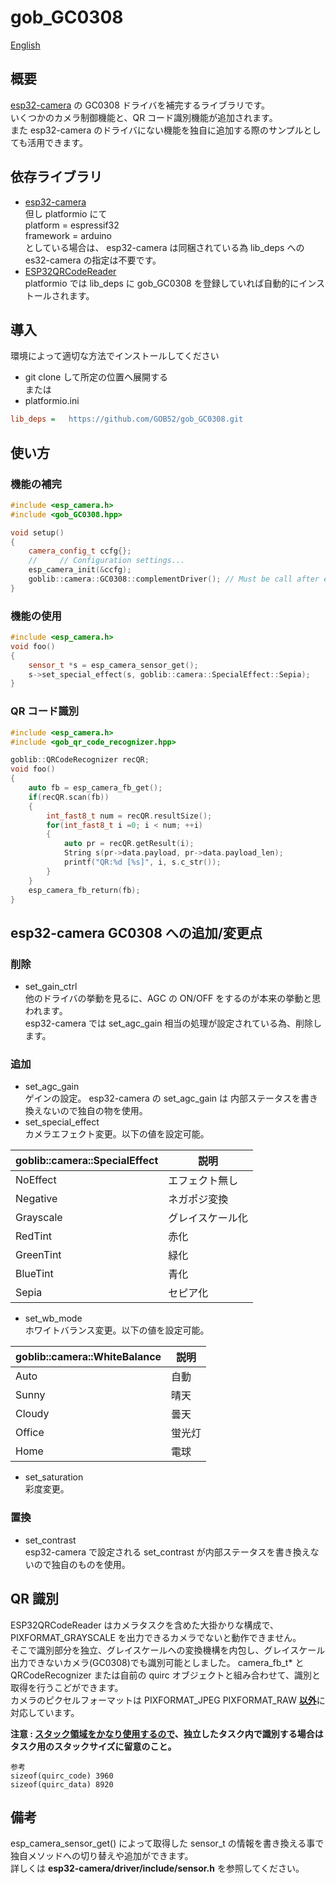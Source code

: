 # gob_GC0308

[English](README.en.md)

## 概要
[esp32-camera](https://github.com/espressif/esp32-camera) の GC0308 ドライバを補完するライブラリです。  
いくつかのカメラ制御機能と、QR コード識別機能が追加されます。  
また esp32-camera のドライバにない機能を独自に追加する際のサンプルとしても活用できます。


 ## 依存ライブラリ
* [esp32-camera](https://github.com/espressif/esp32-camera)  
但し platformio にて  
platform = espressif32  
framework = arduino  
としている場合は、 esp32-camera は同梱されている為 lib_deps への es32-camera の指定は不要です。
* [ESP32QRCodeReader](https://github.com/alvarowolfx/ESP32QRCodeReader)  
platformio では lib\_deps に gob_GC0308 を登録していれば自動的にインストールされます。

## 導入
環境によって適切な方法でインストールしてください
* git clone して所定の位置へ展開する  
または
* platformio.ini
```ini
lib_deps =   https://github.com/GOB52/gob_GC0308.git
```

## 使い方

### 機能の補完
```cpp
#include <esp_camera.h>
#include <gob_GC0308.hpp>

void setup()
{
    camera_config_t ccfg{};
    //     // Configuration settings...
    esp_camera_init(&ccfg);
    goblib::camera::GC0308::complementDriver(); // Must be call after esp_camera_init()
}
```

### 機能の使用
```cpp
#include <esp_camera.h>
void foo()
{
    sensor_t *s = esp_camera_sensor_get();
    s->set_special_effect(s, goblib::camera::SpecialEffect::Sepia);
}
```

### QR コード識別
```cpp
#include <esp_camera.h>
#include <gob_qr_code_recognizer.hpp>

goblib::QRCodeRecognizer recQR;
void foo()
{
    auto fb = esp_camera_fb_get();
    if(recQR.scan(fb))
    {
        int_fast8_t num = recQR.resultSize();
        for(int_fast8_t i =0; i < num; ++i)
        {
            auto pr = recQR.getResult(i);
            String s(pr->data.payload, pr->data.payload_len);
            printf("QR:%d [%s]", i, s.c_str());
        }
    }
    esp_camera_fb_return(fb);
}
```

## esp32-camera GC0308 への追加/変更点
### 削除
* set\_gain\_ctrl  
他のドライバの挙動を見るに、AGC の ON/OFF をするのが本来の挙動と思われます。  
esp32-camera では set_agc_gain 相当の処理が設定されている為、削除します。
### 追加
* set\_agc\_gain  
ゲインの設定。 esp32-camera の set_agc_gain は 内部ステータスを書き換えないので独自の物を使用。
* set\_special\_effect  
カメラエフェクト変更。以下の値を設定可能。

|goblib::<zero-width space>camera::SpecialEffect|説明|
|---|---|
|NoEffect|エフェクト無し|
|Negative|ネガポジ変換|
|Grayscale|グレイスケール化|
|RedTint|赤化|
|GreenTint|緑化|
|BlueTint|青化|
|Sepia|セピア化|

* set\_wb\_mode  
ホワイトバランス変更。以下の値を設定可能。

|goblib::<zero-width space>camera::WhiteBalance|説明|
|---|---|
|Auto|自動|
|Sunny|晴天|
|Cloudy|曇天|
|Office|蛍光灯|
|Home|電球|

* set\_saturation  
彩度変更。

### 置換
* set\_contrast  
esp32-camera で設定される set_contrast が内部ステータスを書き換えないので独自のものを使用。


## QR 識別
ESP32QRCodeReader はカメラタスクを含めた大掛かりな構成で、PIXFORMAT\_GRAYSCALE を出力できるカメラでないと動作できません。  
そこで識別部分を独立、グレイスケールへの変換機構を内包し、グレイスケール出力できないカメラ(GC0308)でも識別可能としました。
camera\_fb\_t* と QRCodeRecognizer または自前の quirc オブジェクトと組み合わせて、識別と取得を行うこどができます。  
カメラのピクセルフォーマットは PIXFORMAT\_JPEG PIXFORMAT\_RAW <ins>**以外**</ins>に対応しています。

**注意 : <ins>スタック領域をかなり使用するので</ins>、独立したタスク内で識別する場合はタスク用のスタックサイズに留意のこと。**
```
参考
sizeof(quirc_code) 3960
sizeof(quirc_data) 8920
```

## 備考
esp\_camera\_sensor\_get() によって取得した sensor\_t の情報を書き換える事で独自メソッドへの切り替えや追加ができます。  
詳しくは **esp32-camera/driver/include/sensor.h** を参照してください。

